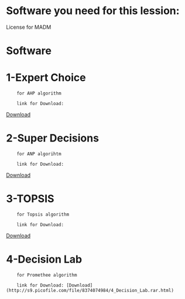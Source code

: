 # Software you need for this lession:

License for MADM
#
#
# Software
  # 1-Expert Choice
        for AHP algorithm
        
        link for Download:
[Download](http://s9.picofile.com/file/8374073292/1_Expert_Choice11.rar.html)
        
        
  # 2-Super Decisions
        for ANP algorihtm
       
        link for Download:
[Download](http://s7.picofile.com/file/8374073850/2_Super_Decisions.rar.html)  
        
        
  # 3-TOPSIS
        for Topsis algorithm
       
        link for Download:
[Download](http://s9.picofile.com/file/8374074884/3_MCDM_engine.rar.html) 
        
        
       
  # 4-Decision Lab
        for Promethee algorithm
      
        link for Download: [Download](http://s9.picofile.com/file/8374074984/4_Decision_Lab.rar.html) 
        

